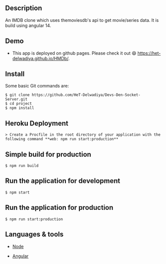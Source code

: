 

## Description

An IMDB clone which uses themoviesdb's api to get movie/series data. It is build using angular 14.

## Demo
 
  * This app is deployed on github pages. Please check it out :smile: https://het-delwadiya.github.io/HMDb/.


## Install

Some basic Git commands are:

```
$ git clone https://github.com/HeT-Delwadiya/Devs-Den-Socket-Server.git
$ cd project
$ npm install
```

## Heroku Deployment

```
> Create a Procfile in the root directory of your application with the following command **web: npm run start:production**
```


## Simple build for production

```
$ npm run build
```

## Run the application for development

```
$ npm start
```

## Run the application for production

```
$ npm run start:production
```

## Languages & tools

- [Node](https://nodejs.org/en/)

- [Angular](https://angular.io/)
